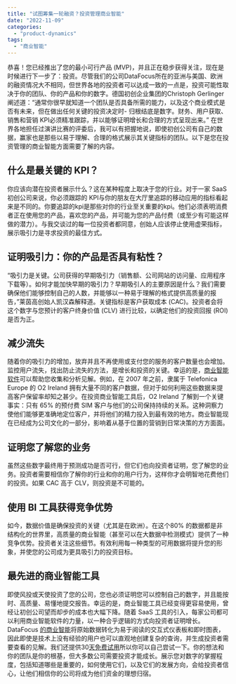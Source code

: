 ```yaml
---
title: "试图筹集一轮融资？投资管理商业智能"
date: "2022-11-09"
categories: 
  - "product-dynamics"
tags: 
  - "商业智能"
---
```


恭喜！您已经推出了您的最小可行产品 (MVP)，并且正在稳步获得关注，现在是时候进行下一步了：投资。尽管我们的公司DataFocus所在的亚洲与美国、欧洲的融资情况大不相同，但世界各地的投资者可以达成一致的一点是，投资可能性取决于你的团队、你的产品和你的数字。德国初创企业集团的Christoph Gerlinger阐述道：“通常你很早就知道一个团队是否具备所需的能力，以及这个商业模式是否有未来，但在做出任何关键的投资决定时- 归根结底是数字。财务、用户获取、销售和营销 KPI必须精准跟踪，并以能够证明增长和合理的方式呈现出来。” 在世界各地担任过演讲比赛的评委后，我可以有把握地说，即使初创公司有自己的数据，赢家也是那些以易于理解、合理的格式展示其关键指标的团队。以下是您在投资管理的商业智能方面需要了解的内容。

## 什么是最关键的 KPI？

你应该向潜在投资者展示什么？这在某种程度上取决于您的行业。对于一家 SaaS 初创公司来说，你必须跟踪的 KPI与你的朋友在大厅里追踪的移动应用的指标看起来是不同的。你要追踪的kpi是那些对你的行业至关重要的kpi。他们必须表明消费者正在使用您的产品，喜欢您的产品，并可能为您的产品付费（或至少有可能这样做的潜力）。与我交谈过的每一位投资者都同意，创始人应该停止使用虚荣指标，展示吸引力是寻求投资的最佳方式。

## 证明吸引力：你的产品是否具有粘性？

“吸引力是关键。公司获得的早期吸引力（销售额、公司网站的访问量、应用程序下载等）。如何才能加快早期的吸引力？早期吸引人的主要原因是什么？我们需要确保他们能够控制自己的人数，并能够以一种易于理解的格式提供高质量的报告，”莱茵高创始人凯汉森解释道。关键指标是客户获取成本 (CAC)。投资者会将这个数字与您预计的客户终身价值 (CLV) 进行比较，以确定他们的投资回报 (ROI) 是否为正。

## 减少流失

随着你的吸引力的增加，放弃并且不再使用或支付您的服务的客户数量也会增加。监控用户流失，找出防止流失的方法，是增长和投资的关键。幸运的是，[商业智能软件](https://www.datafocus.ai/infos/best-bi-tools-software-review-list)可以帮助您收集和分析见解。例如，在 2007 年之前，隶属于 Telefonica Europe 的 O2 Ireland 拥有大量不同的客户数据，但对于如何利用这些数据来提高客户保留率却知之甚少。在投资商业智能工具后，O2 Ireland 了解到一个关键事实：只有 65% 的预付费 SIM 客户与他们的公司保持持续的关系。这种洞察力使他们能够更准确地定位客户，并将他们的精力投入到最有效的地方。商业智能现在已经成为公司文化的一部分，影响着从基于位置的营销到日常决策的方方面面。

## 证明您了解您的业务

虽然这些数字最终用于预测成功是否可行，但它们也向投资者证明，您了解您的业务。投资者需要相信你了解你的行业和你的用户行为，这样你才会明智地花费他们的投资。如果 CAC 高于 CLV，则投资是不可能的。

## 使用 BI 工具获得竞争优势

如今，数据价值是确保投资的关键（尤其是在欧洲）。在这个80% 的数据都是非结构化的世界里，高质量的商业智能（甚至可以在大数据中检测模式）提供了一种竞争优势。投资者关注这些细节。有效利用每一种类型的可用数据将提升您的形象，并使您的公司成为更具吸引力的投资目标。

## 最先进的商业智能工具

即使风投或天使投资了您的公司，您也必须证明您可以控制自己的数字，并且能按时、高质量、易懂地提交报告。幸运的是，商业智能工具已经变得更容易使用，曾经让初创公司望而却步的成本也大幅下降。随着 SaaS 工具的引入，每家公司都可以利用商业智能软件的力量，以一种合乎逻辑的方式向投资者证明增长。DataFocus [的商业智能](https://www.datafocus.ai/)将原始数据转化为易于阅读的交互式仪表板和即时图表，因此即使是技术上没有经验的用户也可以直观地创建复杂的查询，并生成投资者需要查看的见解。我们还提供30[天免费试用](https://www.datafocus.ai/console/)所以你可以自己尝试一下。你的想法和你的团队是你的根基，但大多数公司需要投资才能成长。展示您对数字的掌握程度，包括知道哪些是重要的，如何使用它们，以及它们的发展方向，会给投资者信心，让他们相信你的公司将成为他们资金的理想归宿。
